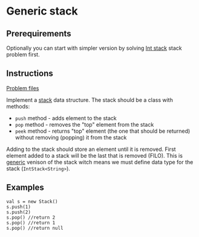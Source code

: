 # Generic stack

## Prerequirements
Optionally you can start with simpler version by solving [Int stack](app/src/test/java/com/igorwojda/datastructure/stack/classic/Stack.md) stack
problem first.

## Instructions
[Problem files](.)

Implement a [stack](https://en.wikipedia.org/wiki/Stack) data structure. The stack should be a class with methods:
* `push` method - adds element to the stack
* `pop` method - removes the "top" element from the stack
* `peek` method - returns "top" element (the one that should be returned) without removing (popping) it from the stack

Adding to the stack should store an element until it is removed. First element added to a stack will be the last that is removed (FILO).
This is [generic](https://kotlinlang.org/docs/reference/generics.html) venison of the stack witch means we must define data type for the
stack (`IntStack<String>`).

## Examples
```
val s = new Stack()
s.push(1)
s.push(2)
s.pop() //return 2
s.pop() //return 1
s.pop() //return null
```
